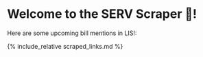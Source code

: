 # Welcome to the SERV Scraper 🌆!

Here are some upcoming bill mentions in LIS!:

{% include_relative scraped_links.md %}
